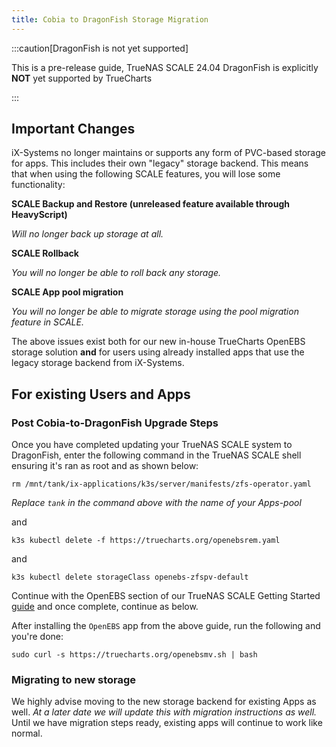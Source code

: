 ```yaml
---
title: Cobia to DragonFish Storage Migration
---
```


:::caution[DragonFish is not yet supported]

This is a pre-release guide, TrueNAS SCALE 24.04 DragonFish is explicitly **NOT** yet supported by TrueCharts

:::

## Important Changes

iX-Systems no longer maintains or supports any form of PVC-based storage for apps. This includes their own "legacy" storage backend. This means that when using the following SCALE features, you will lose some functionality:

**SCALE Backup and Restore (unreleased feature available through HeavyScript)**

_Will no longer back up storage at all._

**SCALE Rollback**

_You will no longer be able to roll back any storage._

**SCALE App pool migration**

_You will no longer be able to migrate storage using the pool migration feature in SCALE._

The above issues exist both for our new in-house TrueCharts OpenEBS storage solution **and** for users using already installed apps that use the legacy storage backend from iX-Systems.

## For existing Users and Apps

### Post Cobia-to-DragonFish Upgrade Steps

Once you have completed updating your TrueNAS SCALE system to DragonFish, enter the following command in the TrueNAS SCALE shell ensuring it's ran as root and as shown below:

`rm /mnt/tank/ix-applications/k3s/server/manifests/zfs-operator.yaml`

_Replace `tank` in the command above with the name of your Apps-pool_

and

`k3s kubectl delete -f https://truecharts.org/openebsrem.yaml`

and

`k3s kubectl delete storageClass openebs-zfspv-default`

Continue with the OpenEBS section of our TrueNAS SCALE Getting Started [guide](/platforms/scale/guides/getting-started#openebs-setup) and once complete, continue as below.

After installing the `OpenEBS` app from the above guide, run the following and you're done:

`sudo curl -s https://truecharts.org/openebsmv.sh | bash`

### Migrating to new storage

We highly advise moving to the new storage backend for existing Apps as well. _At a later date we will update this with migration instructions as well._
Until we have migration steps ready, existing apps will continue to work like normal.
